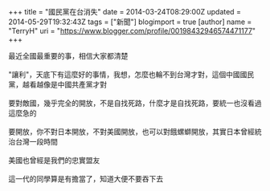 +++
title = "國民黨在台消失"
date = 2014-03-24T08:29:00Z
updated = 2014-05-29T19:32:43Z
tags = ["新聞"]
blogimport = true 
[author]
	name = "TerryH"
	uri = "https://www.blogger.com/profile/00198432946574471177"
+++

最近全國最重要的事，相信大家都清楚<br /><br />"讓利"，天底下有這麼好的事情，我想，怎麼也輪不到台灣才對，這個中國國民黨，越看越像是中國共產黨才對<br /><br />要對敵國，幾乎完全的開放，不是自找死路，什麼才是自找死路，要統一也沒看過這麼急的<br /><br />要開放，你不對日本開放，不對美國開放，也可以對餓螺螄開放，其實日本曾經統治台灣一段時間<br /><br />美國也曾經是我們的忠實盟友<br /><br />這一代的同學算是有擔當了，知道大便不要吞下去
